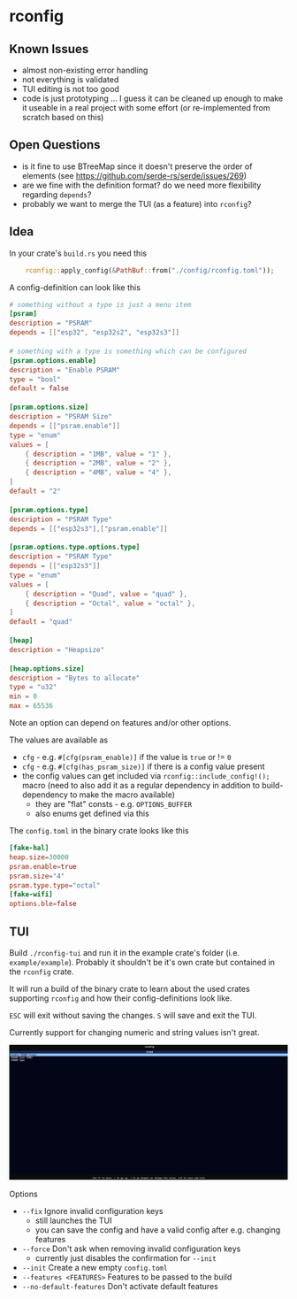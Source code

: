 # rconfig

## Known Issues
- almost non-existing error handling
- not everything is validated
- TUI editing is not too good
- code is just prototyping ... I guess it can be cleaned up enough to make it useable in a real project with some effort (or re-implemented from scratch based on this)

## Open Questions

- is it fine to use BTreeMap since it doesn't preserve the order of elements (see https://github.com/serde-rs/serde/issues/269)
- are we fine with the definition format? do we need more flexibility regarding `depends`?
- probably we want to merge the TUI (as a feature) into `rconfig`?

## Idea

In your crate's `build.rs` you need this
```rust
    rconfig::apply_config(&PathBuf::from("./config/rconfig.toml"));
```

A config-definition can look like this
```toml
# something without a type is just a menu item
[psram]
description = "PSRAM"
depends = [["esp32", "esp32s2", "esp32s3"]]

# something with a type is something which can be configured
[psram.options.enable]
description = "Enable PSRAM"
type = "bool"
default = false

[psram.options.size]
description = "PSRAM Size"
depends = [["psram.enable"]]
type = "enum"
values = [
    { description = "1MB", value = "1" },
    { description = "2MB", value = "2" },
    { description = "4MB", value = "4" },
]
default = "2"

[psram.options.type]
description = "PSRAM Type"
depends = [["esp32s3"],["psram.enable"]]

[psram.options.type.options.type]
description = "PSRAM Type"
depends = [["esp32s3"]]
type = "enum"
values = [
    { description = "Quad", value = "quad" },
    { description = "Octal", value = "octal" },
]
default = "quad"

[heap]
description = "Heapsize"

[heap.options.size]
description = "Bytes to allocate"
type = "u32"
min = 0
max = 65536
```

Note an option can depend on features and/or other options.

The values are available as
- `cfg` - e.g. `#[cfg(psram_enable)]` if the value is `true` or != `0`
- `cfg` - e.g. `#[cfg(has_psram_size)]` if there is a config value present
- the config values can get included via `rconfig::include_config!();` macro (need to also add it as a regular dependency in addition to build-dependency to make the macro available)
    - they are "flat" consts - e.g. `OPTIONS_BUFFER`
    - also enums get defined via this

The `config.toml` in the binary crate looks like this
```toml
[fake-hal]
heap.size=30000
psram.enable=true
psram.size="4"
psram.type.type="octal"
[fake-wifi]
options.ble=false
```

## TUI

Build `./rconfig-tui` and run it in the example crate's folder (i.e. `example/example`). Probably it shouldn't be it's own crate but contained in the `rconfig` crate.

It will run a build of the binary crate to learn about the used crates supporting `rconfig` and how their config-definitions look like.

`ESC` will exit without saving the changes.
`S` will save and exit the TUI.

Currently support for changing numeric and string values isn't great.

![TUI](./doc/tui.png)

Options

- `--fix`                  Ignore invalid configuration keys
    - still launches the TUI
    - you can save the config and have a valid config after e.g. changing features
- `--force`                Don't ask when removing invalid configuration keys
    - currently just disables the confirmation for `--init`
- `--init`                 Create a new empty `config.toml`
- `--features <FEATURES>`  Features to be passed to the build
- `--no-default-features`  Don't activate default features
